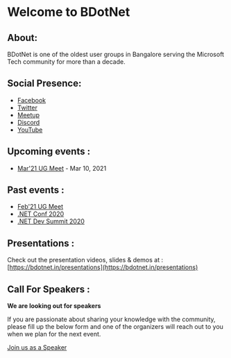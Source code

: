 # Welcome to BDotNet

## About:

BDotNet is one of the oldest user groups in Bangalore serving the Microsoft Tech community for more than a decade.

## Social Presence:
* [Facebook](https://facebook.com/groups/bdotnet)
* [Twitter](https://twitter.com/bdotnetug)
* [Meetup](https://meetup.com/bdotnetug)
* [Discord](https://discord.gg/ktq98F9tpU)
* [YouTube](https://www.youtube.com/channel/UCXklctTmMvHyMa_jJWQj2BQ)


## Upcoming events :

* [Mar'21 UG Meet](https://youtu.be/mA8Bs1fnH4s) - Mar 10, 2021


## Past events :
* [Feb'21 UG Meet](https://www.youtube.com/watch?v=px_A7U5vg-s)
* [.NET Conf 2020](https://bdotnet.in/dotnet-conf-2020/) 
* [.NET Dev Summit 2020](https://bdotnet.in/dotnet-dev-summit-2020)

## Presentations :
Check out the presentation videos, slides & demos at : [https://bdotnet.in/presentations](https://bdotnet.in/presentations)

## Call For Speakers :

**We are looking out for speakers**

If you are passionate about sharing your knowledge with the community, please fill up the below form and one of the organizers will reach out to you when we plan for the next event. 

[Join us as a Speaker](https://docs.google.com/forms/d/e/1FAIpQLSd3SZwnuu5psnnMTxHgF_kh_daGK7YPNxNleO5Sfg2xhumcyw/viewform?usp=sf_link)

